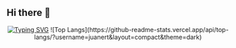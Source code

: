 ## Hi there 👋

<div align="center">
  <a href="https://git.io/typing-svg"><img src="https://readme-typing-svg.demolab.com?font=Fira+Code&pause=1000&width=435&lines=Ariel+Herrera+Desarrollador+Web" alt="Typing SVG" /></a>
  ![Top Langs](https://github-readme-stats.vercel.app/api/top-langs/?username=juanert&layout=compact&theme=dark)
</div>
